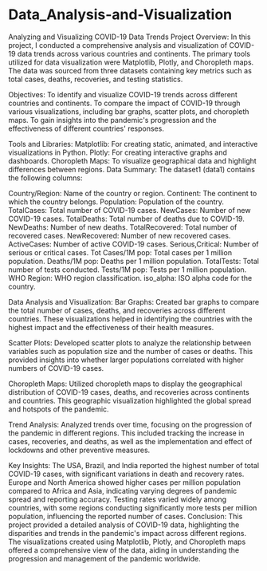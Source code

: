# Data_Analysis-and-Visualization
Analyzing and Visualizing COVID-19 Data Trends
Project Overview:
In this project, I conducted a comprehensive analysis and visualization of COVID-19 data trends across various countries and continents. The primary tools utilized for data visualization were Matplotlib, Plotly, and Choropleth maps. The data was sourced from three datasets containing key metrics such as total cases, deaths, recoveries, and testing statistics.

Objectives:
To identify and visualize COVID-19 trends across different countries and continents.
To compare the impact of COVID-19 through various visualizations, including bar graphs, scatter plots, and choropleth maps.
To gain insights into the pandemic's progression and the effectiveness of different countries' responses.

Tools and Libraries:
Matplotlib: For creating static, animated, and interactive visualizations in Python.
Plotly: For creating interactive graphs and dashboards.
Choropleth Maps: To visualize geographical data and highlight differences between regions.
Data Summary:
The dataset1 (data1) contains the following columns:

Country/Region: Name of the country or region.
Continent: The continent to which the country belongs.
Population: Population of the country.
TotalCases: Total number of COVID-19 cases.
NewCases: Number of new COVID-19 cases.
TotalDeaths: Total number of deaths due to COVID-19.
NewDeaths: Number of new deaths.
TotalRecovered: Total number of recovered cases.
NewRecovered: Number of new recovered cases.
ActiveCases: Number of active COVID-19 cases.
Serious,Critical: Number of serious or critical cases.
Tot Cases/1M pop: Total cases per 1 million population.
Deaths/1M pop: Deaths per 1 million population.
TotalTests: Total number of tests conducted.
Tests/1M pop: Tests per 1 million population.
WHO Region: WHO region classification.
iso_alpha: ISO alpha code for the country.

Data Analysis and Visualization:
Bar Graphs: Created bar graphs to compare the total number of cases, deaths, and recoveries across different countries. These visualizations helped in identifying the countries with the highest impact and the effectiveness of their health measures.

Scatter Plots: Developed scatter plots to analyze the relationship between variables such as population size and the number of cases or deaths. This provided insights into whether larger populations correlated with higher numbers of COVID-19 cases.

Choropleth Maps: Utilized choropleth maps to display the geographical distribution of COVID-19 cases, deaths, and recoveries across continents and countries. This geographic visualization highlighted the global spread and hotspots of the pandemic.

Trend Analysis: Analyzed trends over time, focusing on the progression of the pandemic in different regions. This included tracking the increase in cases, recoveries, and deaths, as well as the implementation and effect of lockdowns and other preventive measures.

Key Insights:
The USA, Brazil, and India reported the highest number of total COVID-19 cases, with significant variations in death and recovery rates.
Europe and North America showed higher cases per million population compared to Africa and Asia, indicating varying degrees of pandemic spread and reporting accuracy.
Testing rates varied widely among countries, with some regions conducting significantly more tests per million population, influencing the reported number of cases.
Conclusion:
This project provided a detailed analysis of COVID-19 data, highlighting the disparities and trends in the pandemic's impact across different regions. The visualizations created using Matplotlib, Plotly, and Choropleth maps offered a comprehensive view of the data, aiding in understanding the progression and management of the pandemic worldwide.
